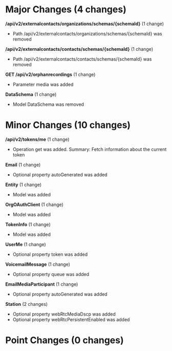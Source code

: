 
# Major Changes (4 changes)

**/api/v2/externalcontacts/organizations/schemas/{schemaId}** (1 change)

* Path /api/v2/externalcontacts/organizations/schemas/{schemaId} was removed

**/api/v2/externalcontacts/contacts/schemas/{schemaId}** (1 change)

* Path /api/v2/externalcontacts/contacts/schemas/{schemaId} was removed

**GET /api/v2/orphanrecordings** (1 change)

* Parameter media was added

**DataSchema** (1 change)

* Model DataSchema was removed


# Minor Changes (10 changes)

**/api/v2/tokens/me** (1 change)

* Operation get was added. Summary: Fetch information about the current token

**Email** (1 change)

* Optional property autoGenerated was added

**Entity** (1 change)

* Model was added

**OrgOAuthClient** (1 change)

* Model was added

**TokenInfo** (1 change)

* Model was added

**UserMe** (1 change)

* Optional property token was added

**VoicemailMessage** (1 change)

* Optional property queue was added

**EmailMediaParticipant** (1 change)

* Optional property autoGenerated was added

**Station** (2 changes)

* Optional property webRtcMediaDscp was added
* Optional property webRtcPersistentEnabled was added


# Point Changes (0 changes)
